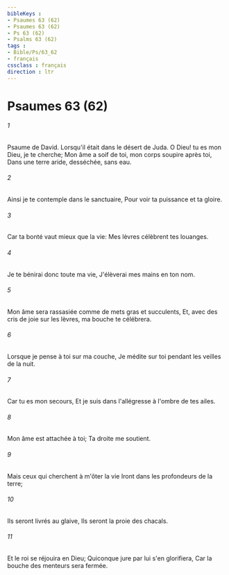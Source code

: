 ```yaml
---
bibleKeys : 
- Psaumes 63 (62)
- Psaumes 63 (62)
- Ps 63 (62)
- Psalms 63 (62)
tags : 
- Bible/Ps/63_62
- français
cssclass : français
direction : ltr
---
```


# Psaumes 63 (62)

###### 1
Psaume de David. Lorsqu'il était dans le désert de Juda. O Dieu! tu es mon Dieu, je te cherche; Mon âme a soif de toi, mon corps soupire après toi, Dans une terre aride, desséchée, sans eau.
###### 2
Ainsi je te contemple dans le sanctuaire, Pour voir ta puissance et ta gloire.
###### 3
Car ta bonté vaut mieux que la vie: Mes lèvres célèbrent tes louanges.
###### 4
Je te bénirai donc toute ma vie, J'élèverai mes mains en ton nom.
###### 5
Mon âme sera rassasiée comme de mets gras et succulents, Et, avec des cris de joie sur les lèvres, ma bouche te célébrera.
###### 6
Lorsque je pense à toi sur ma couche, Je médite sur toi pendant les veilles de la nuit.
###### 7
Car tu es mon secours, Et je suis dans l'allégresse à l'ombre de tes ailes.
###### 8
Mon âme est attachée à toi; Ta droite me soutient.
###### 9
Mais ceux qui cherchent à m'ôter la vie Iront dans les profondeurs de la terre;
###### 10
Ils seront livrés au glaive, Ils seront la proie des chacals.
###### 11
Et le roi se réjouira en Dieu; Quiconque jure par lui s'en glorifiera, Car la bouche des menteurs sera fermée.
